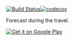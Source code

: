 [![Build Status](https://travis-ci.org/Pozzoooo/travelWeather.svg?branch=master)](https://travis-ci.org/Pozzoooo/travelWeather)[![codecov](https://codecov.io/gh/Pozzoooo/travelWeather/branch/master/graph/badge.svg)](https://codecov.io/gh/Pozzoooo/travelWeather)

Forecast during the travel.

<a href='https://play.google.com/store/apps/details?id=pozzo.apps.travelweather&utm_source=github&pcampaignid=MKT-Other-global-all-co-prtnr-py-PartBadge-Mar2515-1'><img alt='Get it on Google Play' src='https://play.google.com/intl/en_gb/badges/images/generic/en_badge_web_generic.png'/></a>
